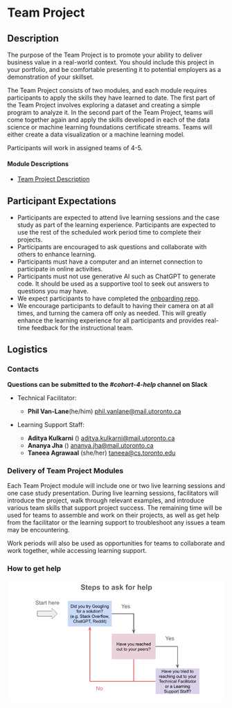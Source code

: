 # Team Project

## Description

The purpose of the Team Project is to promote your ability to deliver business value in a real-world context. You should include this project in your portfolio, and be comfortable presenting it to potential employers as a demonstration of your skillset.

The Team Project consists of two modules, and each module requires participants to apply the skills they have learned to date. The first part of the Team Project involves exploring a dataset and creating a simple program to analyze it. In the second part of the Team Project, teams will come together again and apply the skills developed in each of the data science or machine learning foundations certificate streams. Teams will either create a data visualization or a machine learning model.

Participants will work in assigned teams of 4-5. 

#### Module Descriptions

* [Team Project Description](./team_project.md)

## Participant Expectations

* Participants are expected to attend live learning sessions and the case study as part of the learning experience. Participants are expected to use the rest of the scheduled work period time to complete their projects.
* Participants are encouraged to ask questions and collaborate with others to enhance learning.
* Participants must have a computer and an internet connection to participate in online activities.
* Participants must not use generative AI such as ChatGPT to generate code. It should be used as a supportive tool to seek out answers to questions you may have.
* We expect participants to have completed the [onboarding repo](https://github.com/UofT-DSI/onboarding/tree/main/onboarding_documents).
* We encourage participants to default to having their camera on at all times, and turning the camera off only as needed. This will greatly enhance the learning experience for all participants and provides real-time feedback for the instructional team. 

## Logistics 

### Contacts
**Questions can be submitted to the _#cohort-4-help_ channel on Slack**

* Technical Facilitator: 
  * **Phil Van-Lane**(he/him)
  phil.vanlane@mail.utoronto.ca

* Learning Support Staff:

  * **Aditya Kulkarni** ()
  aditya.kulkarni@mail.utoronto.ca
  * **Ananya Jha** ()
  ananya.jha@mail.utoronto.ca
  * **Taneea Agrawaal** (she/her)
  taneea@cs.toronto.edu

### Delivery of Team Project Modules

Each Team Project module will include one or two live learning sessions and one case study presentation. During live learning sessions, facilitators will introduce the project, walk through relevant examples, and introduce various team skills that support project success. The remaining time will be used for teams to assemble and work on their projects, as well as get help from the facilitator or the learning support to troubleshoot any issues a team may be encountering. 

Work periods will also be used as opportunities for teams to collaborate and work together, while accessing learning support. 

### How to get help
![image](/steps-to-ask-for-help.png)



